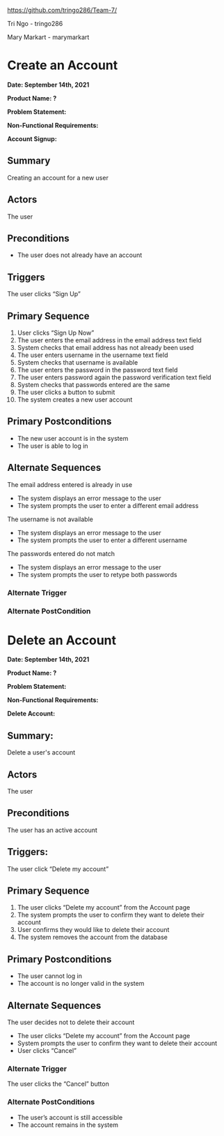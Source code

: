 https://github.com/tringo286/Team-7/

Tri Ngo  - tringo286

Mary Markart - marymarkart

# Create an Account

**Date: September 14th, 2021**

**Product Name: ?**

**Problem Statement:**

**Non-Functional Requirements:**

**Account Signup:**

## Summary

Creating an account for a new user

## Actors

The user

## Preconditions

* The user does not already have an account
## Triggers

The user clicks “Sign Up”

## Primary Sequence

1. User clicks “Sign Up Now”
2. The user enters the email address in the email address text field
3. System checks that email address has not already been used
4. The user enters username in the username text field
5. System checks that username is available
6. The user enters the password in the password text field
7. The user enters password again the password verification text field
8. System checks that passwords entered are the same
9. The user clicks a button to submit 
10. The system creates a new user account

## Primary Postconditions

* The new user account is in the system 
* The user is able to log in

## Alternate Sequences

The email address entered is already in use 

* The system displays an error message to the user
* The system prompts the user to enter a different email address

The username is not available

* The system displays an error message to the user
* The system prompts the user to enter a different username

The passwords entered do not match

* The system displays an error message to the user 
* The system prompts the user to retype both passwords

### Alternate Trigger

### Alternate PostCondition

# Delete an Account

**Date: September 14th, 2021**

**Product Name: ?**

**Problem Statement:**

**Non-Functional Requirements:**

**Delete Account:**

## Summary:

Delete a user's account 

## Actors

The user

## Preconditions

 The user has an active account

## Triggers:

The user click “Delete my account”

## Primary Sequence

1. The user clicks “Delete my account” from the Account page
2. The system prompts the user to confirm they want to delete their account
3. User confirms they would like to delete their account
4. The system removes the account from the database

## Primary Postconditions

* The user cannot log in
* The account is no longer valid in the system

## Alternate Sequences

The user decides not to delete their account 

* The user clicks “Delete my account” from the Account page 
* System prompts the user to confirm they want to delete their account
* User clicks “Cancel”

### Alternate Trigger

The user clicks the “Cancel” button

### Alternate PostConditions

* The user’s account is still accessible
* The account remains in the system
